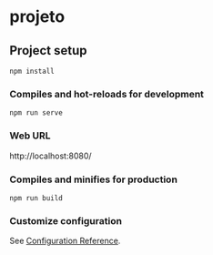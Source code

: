 # projeto

## Project setup
```
npm install
```

### Compiles and hot-reloads for development
```
npm run serve
```

### Web URL
http://localhost:8080/

### Compiles and minifies for production
```
npm run build
```

### Customize configuration
See [Configuration Reference](https://cli.vuejs.org/config/).
